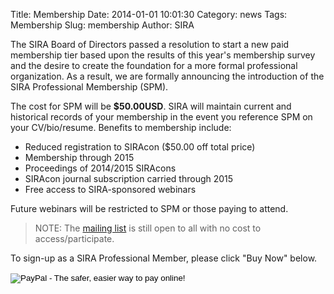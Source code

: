 Title: Membership
Date: 2014-01-01 10:01:30
Category: news
Tags: Membership
Slug: membership
Author: SIRA

The SIRA Board of Directors passed a resolution to start a new paid membership tier based upon the results of this year's membership survey and the desire to create the foundation for a more formal professional organization. As a result, we are formally announcing the introduction of the SIRA Professional Membership (SPM).

The cost for SPM will be **$50.00USD**. SIRA will maintain current and historical records of your membership in the event you reference SPM on your CV/bio/resume. Benefits to membership include:

- Reduced registration to SIRAcon ($50.00 off total price)
- Membership through 2015
- Proceedings of 2014/2015 SIRAcons
- SIRAcon journal subscription carried through 2015
- Free access to SIRA-sponsored webinars

Future webinars will be restricted to SPM or those paying to attend.

>NOTE: The [mailing list](http://lists.societyinforisk.org/mailman/listinfo/sira) is still open to all with no cost to access/participate.

To sign-up as a SIRA Professional Member, please click "Buy Now" below.

<form action="https://www.paypal.com/cgi-bin/webscr" method="post" target="_top">
	<input name="cmd" type="hidden" value="_s-xclick" /> <input name="hosted_button_id" type="hidden" value="VWHFF7ZWU9CZW" /> <input alt="PayPal - The safer, easier way to pay online!" border="0" name="submit" src="https://www.paypalobjects.com/en_US/i/btn/btn_buynowCC_LG.gif" type="image" /> <img border="0" height="1" src="https://www.paypalobjects.com/en_US/i/scr/pixel.gif" width="1" /></form>
<p>&nbsp;</p>
